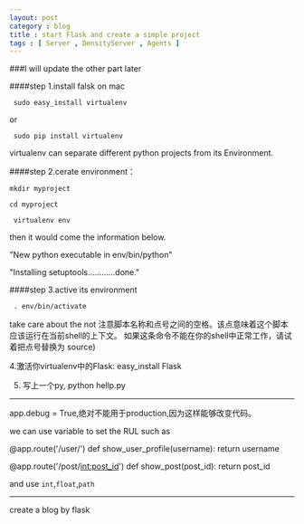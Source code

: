```yaml
---
layout: post
category : blog
title : start Flask and create a simple project 
tags : [ Server , DensityServer , Agents ]
---
```


###I will update the other part later

####step 1.install falsk on mac

` sudo easy_install virtualenv`

or

` sudo pip install virtualenv`

virtualenv can separate different python projects from its Environment.


####step 2.cerate environment：

`mkdir myproject`

 `cd myproject`

` virtualenv env`

then it would come the information below.

"New python executable in env/bin/python"

"Installing setuptools............done."

####step 3.active its environment

` . env/bin/activate`

take care about the not
注意脚本名称和点号之间的空格。该点意味着这个脚本应该运行在当前shell的上下文。 如果这条命令不能在你的shell中正常工作，请试着把点号替换为 source)


4.激活你virtualenv中的Flask:
easy_install Flask

5. 写上一个py,
python hellp.py




--------------------------------------
app.debug = True,绝对不能用于production,因为这样能够改变代码。

we can use variable to set the RUL 
such as 

@app.route('/user/<username>')
def show_user_profile(username):
return username

@app.route('/post/<int:post_id>')
def show_post(post_id):
return post_id


and use `int`,`float`,`path`




-------------------------------------------


create a blog by flask







 
